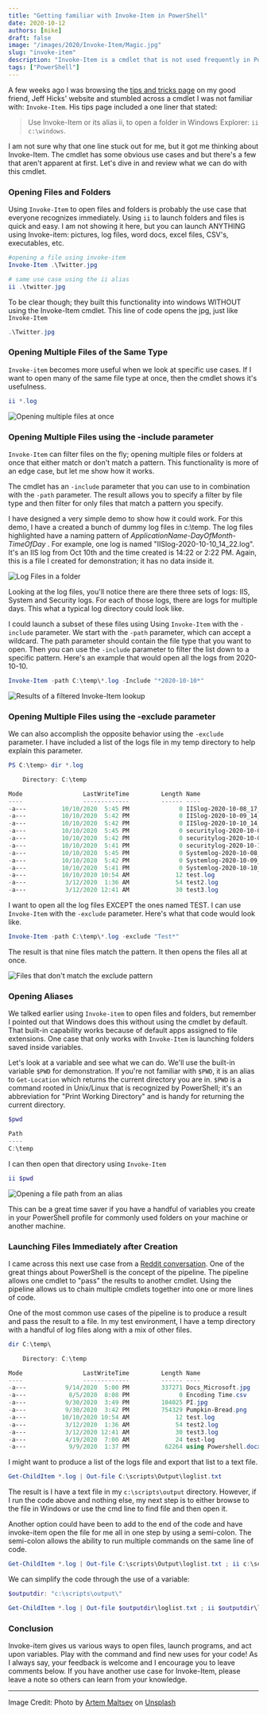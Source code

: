 ```yaml
---
title: "Getting familiar with Invoke-Item in PowerShell"
date: 2020-10-12
authors: [mike]
draft: false
image: "/images/2020/Invoke-Item/Magic.jpg"
slug: "invoke-item"
description: "Invoke-Item is a cmdlet that is not used frequently in PowerShell. Learn how it can save time and speed up tasks. "
tags: ["PowerShell"]
---
```


A few weeks ago I was browsing the [tips and tricks page](https://jdhitsolutions.com/blog/powershell-tips-tricks-and-advice/) on my good friend, Jeff Hicks' website and stumbled across a cmdlet I was not familiar with: `Invoke-Item`. His tips page included a one liner that stated:

> Use Invoke-Item or its alias ii, to open a folder in Windows Explorer: `ii c:\windows`.

I am not sure why that one line stuck out for me, but it got me thinking about Invoke-Item. The cmdlet has some obvious use cases and but there's a few that aren't apparent at first. Let's dive in and review what we can do with this cmdlet.

### Opening Files and Folders

Using `Invoke-Item` to open files and folders is probably the use case that everyone recognizes immediately. Using `ii` to launch folders and files is quick and easy. I am not showing it here, but you can launch ANYTHING using Invoke-item: pictures, log files, word docs, excel files, CSV's, executables, etc.

```PowerShell
#opening a file using invoke-item
Invoke-Item .\Twitter.jpg

# same use case using the ii alias
ii .\twitter.jpg

```

To be clear though; they built this functionality into windows WITHOUT using the Invoke-Item cmdlet. This line of code opens the jpg, just like `Invoke-Item`

```PowerShell
.\Twitter.jpg

```

### Opening Multiple Files of the Same Type

`Invoke-item` becomes more useful when we look at specific use cases. If I want to open many of the same file type at once, then the cmdlet shows it's usefulness.

```PowerShell
ii *.log

```

![Opening multiple files at once](/images/2020/Invoke-Item/Screencap1.png)

### Opening Multiple Files using the -include parameter

`Invoke-Item` can filter files on the fly; opening multiple files or folders at once that either match or don't match a pattern. This functionality is more of an edge case, but let me show how it works.

The cmdlet has an `-include` parameter that you can use to in combination with the `-path` parameter. The result allows you to specify a filter by file type and then filter for only files that match a pattern you specify.

I have designed a very simple demo to show how it could work. For this demo, I have a created a bunch of dummy log files in c:\temp. The log files highlighted have a naming pattern of *ApplicationName-DayOfMonth-TimeOfDay* . For example, one log is named "IISlog-2020-10-10_14_22.log". It's an IIS log from Oct 10th and the time created is 14:22 or 2:22 PM. Again, this is a file I created for demonstration; it has no data inside it.

![Log Files in a folder](/images/2020/Invoke-Item/Screencap2.png)

Looking at the log files, you'll notice there are there three sets of logs: IIS, System and Security logs. For each of those logs, there are logs for multiple days. This what a typical log directory could look like.

I could launch a subset of these files using Using `Invoke-Item` with the `-include` parameter. We start with the `-path` parameter, which can accept a wildcard. The path parameter should contain the file type that you want to open. Then you can use the `-include` parameter to filter the list down to a specific pattern. Here's an example that would open all the logs from 2020-10-10.

```PowerShell
Invoke-Item -path C:\temp\*.log -Include "*2020-10-10*"

```

![Results of a filtered Invoke-Item lookup](/images/2020/Invoke-Item/Screencap3.png)

### Opening Multiple Files using the -exclude parameter

We can also accomplish the opposite behavior using the `-exclude` parameter. I have included a list of the logs file in my temp directory to help explain this parameter.

```PowerShell
PS C:\temp> dir *.log

    Directory: C:\temp

Mode                 LastWriteTime         Length Name
----                 -------------         ------ ----
-a---          10/10/2020  5:45 PM              0 IISlog-2020-10-08_17_12.log
-a---          10/10/2020  5:42 PM              0 IISlog-2020-10-09_14_18.log
-a---          10/10/2020  5:42 PM              0 IISlog-2020-10-10_14_22.log
-a---          10/10/2020  5:45 PM              0 securitylog-2020-10-08_11_11.log
-a---          10/10/2020  5:42 PM              0 securitylog-2020-10-09_08_22.log
-a---          10/10/2020  5:41 PM              0 securitylog-2020-10-10_15_41.log
-a---          10/10/2020  5:45 PM              0 Systemlog-2020-10-08_10_46.log
-a---          10/10/2020  5:42 PM              0 Systemlog-2020-10-09_11_12.log
-a---          10/10/2020  5:41 PM              0 Systemlog-2020-10-10_12_20.log
-a---          10/10/2020 10:54 AM             12 test.log
-a---           3/12/2020  1:36 AM             54 test2.log
-a---           3/12/2020 12:41 AM             30 test3.log

```

I want to open all the log files EXCEPT the ones named TEST. I can use `Invoke-Item` with the `-exclude` parameter. Here's what that code would look like.

```PowerShell
Invoke-Item -path C:\temp\*.log -exclude "Test*"

```

The result is that nine files match the pattern. It then opens the files all at once.

![Files that don't match the exclude pattern](/images/2020/Invoke-Item/Screencap4.png)

### Opening Aliases

We talked earlier using `Invoke-item` to open files and folders, but remember I pointed out that Windows does this without using the cmdlet by default. That built-in capability works because of default apps assigned to file extensions. One case that only works with `Invoke-Item` is launching folders saved inside variables.

Let's look at a variable and see what we can do. We'll use the built-in variable `$PWD` for demonstration. If you're not familiar with `$PWD`, it is an alias to `Get-Location` which returns the current directory you are in. `$PWD` is a command rooted in Unix/Linux that is recognized by PowerShell; it's an abbreviation for "Print Working Directory" and is handy for returning the current directory.

```PowerShell
$pwd

Path
----
C:\temp

```

I can then open that directory using `Invoke-Item`

```PowerShell
ii $pwd

```

![Opening a file path from an alias](/images/2020/Invoke-Item/Screencap5.png)

This can be a great time saver if you have a handful of variables you create in your PowerShell profile for commonly used folders on your machine or another machine.

### Launching Files Immediately after Creation

I came across this next use case from a [Reddit conversation](https://www.reddit.com/r/PowerShell/comments/9pfhm3/invokeitem_vs_startprocess/). One of the great things about PowerShell is the concept of the pipeline. The pipeline allows one cmdlet to "pass" the results to another cmdlet. Using the pipeline allows us to chain multiple cmdlets together into one or more lines of code.

One of the most common use cases of the pipeline is to produce a result and pass the result to a file. In my test environment, I have a temp directory with a handful of log files along with a mix of other files.

```PowerShell
dir C:\temp\

    Directory: C:\temp

Mode                 LastWriteTime         Length Name
----                 -------------         ------ ----
-a---           9/14/2020  5:00 PM         337271 Docs_Microsoft.jpg
-a---            8/5/2020  8:08 PM              0 Encoding Time.csv
-a---           9/30/2020  3:49 PM         104025 PI.jpg
-a---           9/30/2020  3:42 PM         754329 Pumpkin-Bread.png
-a---          10/10/2020 10:54 AM             12 test.log
-a---           3/12/2020  1:36 AM             54 test2.log
-a---           3/12/2020 12:41 AM             30 test3.log
-a---           4/19/2020  7:00 AM             24 test-log
-a---            9/9/2020  1:37 PM          62264 using Powershell.docx

```

I might want to produce a list of the logs file and export that list to a text file.

```PowerShell
Get-ChildItem *.log | Out-file C:\scripts\Output\loglist.txt

```

The result is I have a text file in my `c:\scripts\output` directory. However, if I run the code above and nothing else, my next step is to either browse to the file in Windows or use the cmd line to find file and then open it.

Another option could have been to add to the end of the code and have invoke-item open the file for me all in one step by using a semi-colon. The semi-colon allows the ability to run multiple commands on the same line of code.

```PowerShell
Get-ChildItem *.log | Out-file C:\scripts\Output\loglist.txt ; ii c:\scripts\output\loglist.txt

```

We can simplify the code through the use of a variable:

```PowerShell
$outputdir: "c:\scripts\output\"

Get-ChildItem *.log | Out-file $outputdir\loglist.txt ; ii $outputdir\loglist.txt

```

### Conclusion

Invoke-item gives us various ways to open files, launch programs, and act upon variables. Play with the command and find new uses for your code! As I always say, your feedback is welcome and I encourage you to leave comments below. If you have another use case for Invoke-Item, please leave a note so others can learn from your knowledge.

-----
Image Credit:
<span>Photo by <a href="https://unsplash.com/@art_maltsev?utm_source=unsplash&amp;utm_medium=referral&amp;utm_content=creditCopyText">Artem Maltsev</a> on <a href="https://unsplash.com/s/photos/magic?utm_source=unsplash&amp;utm_medium=referral&amp;utm_content=creditCopyText">Unsplash</a></span>
